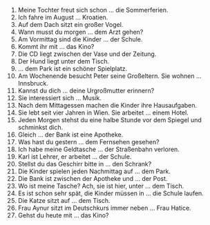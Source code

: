 1. Meine Tochter freut sich schon ... die Sommerferien. 
2. Ich fahre im August ... Kroatien.
3. Auf dem Dach sitzt ein großer Vogel.
4. Wann musst du morgen ... dem Arzt gehen?
5. Am Vormittag sind die Kinder ... der Schule.
6. Kommt ihr mit ... das Kino?
7. Die CD liegt zwischen der Vase und der Zeitung.
8. Der Hund liegt unter dem Tisch.
9. ... dem Park ist ein schöner Spielplatz.
10. Am Wochenende besucht Peter seine Großeltern. Sie wohnen ... Innsbruck.
11. Kannst du dich ... deine Urgroßmutter erinnern?
12. Sie interessiert sich ... Musik.
13. Nach dem Mittagessen machen die Kinder ihre Hausaufgaben.
14. Sie lebt seit vier Jahren in Wien. Sie arbeitet ... einem Hotel.
15. Jeden Morgen stehst du eine halbe Stunde vor dem Spiegel und schminkst dich.
16. Gleich ... der Bank ist eine Apotheke.
17. Was hast du gestern ... dem Fernsehen gesehen?
18. Ich habe meine Geldtasche ... der Straßenbahn verloren.
19. Karl ist Lehrer, er arbeitet ... der Schule.
20. Stellst du das Geschirr bitte in ... den Schrank?
21. Die Kinder spielen jeden Nachmittag auf ... dem Park.
22. Die Bank ist zwischen der Apotheke und ... der Post.
23. Wo ist meine Tasche? Ach, sie ist hier, unter ... dem Tisch.
24. Es ist schon sehr spät, die Kinder müssen in ... die Schule laufen.
25. Die Katze sitzt auf ... dem Tisch.
26. Frau Aynur sitzt im Deutschkurs immer neben ... Frau Hatice.
27. Gehst du heute mit ... das Kino?

